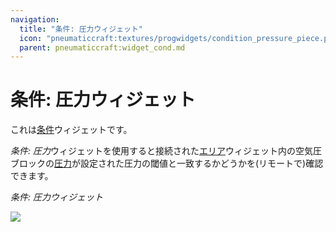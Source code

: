 ```yaml
---
navigation:
  title: "条件: 圧力ウィジェット"
  icon: "pneumaticcraft:textures/progwidgets/condition_pressure_piece.png"
  parent: pneumaticcraft:widget_cond.md
---
```


# 条件: 圧力ウィジェット

これは[条件](./conditions.md)ウィジェットです。

*条件: 圧力*ウィジェットを使用すると接続された[エリア](./area.md)ウィジェット内の空気圧ブロックの[圧力](../base_concepts/pressure.md)が設定された圧力の閾値と一致するかどうかを(リモートで)確認できます。

*条件: 圧力ウィジェット*

![](condition_pressure_piece.png)

